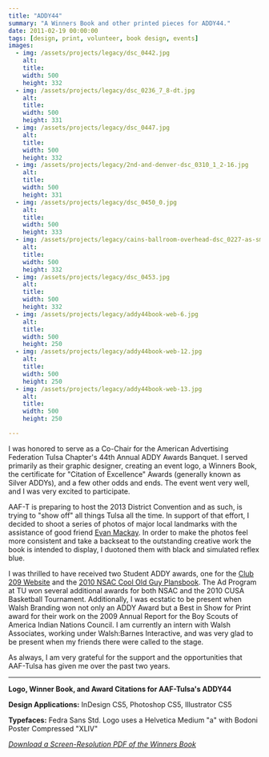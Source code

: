 ```yaml
---
title: "ADDY44"
summary: "A Winners Book and other printed pieces for ADDY44."
date: 2011-02-19 00:00:00
tags: [design, print, volunteer, book design, events]
images:
  - img: /assets/projects/legacy/dsc_0442.jpg
    alt: 
    title: 
    width: 500
    height: 332
  - img: /assets/projects/legacy/dsc_0236_7_8-dt.jpg
    alt: 
    title: 
    width: 500
    height: 331
  - img: /assets/projects/legacy/dsc_0447.jpg
    alt: 
    title: 
    width: 500
    height: 332
  - img: /assets/projects/legacy/2nd-and-denver-dsc_0310_1_2-16.jpg
    alt: 
    title: 
    width: 500
    height: 331
  - img: /assets/projects/legacy/dsc_0450_0.jpg
    alt: 
    title: 
    width: 500
    height: 333
  - img: /assets/projects/legacy/cains-ballroom-overhead-dsc_0227-as-smart-object-1.jpg
    alt: 
    title: 
    width: 500
    height: 332
  - img: /assets/projects/legacy/dsc_0453.jpg
    alt: 
    title: 
    width: 500
    height: 332
  - img: /assets/projects/legacy/addy44book-web-6.jpg
    alt: 
    title: 
    width: 500
    height: 250
  - img: /assets/projects/legacy/addy44book-web-12.jpg
    alt: 
    title: 
    width: 500
    height: 250
  - img: /assets/projects/legacy/addy44book-web-13.jpg
    alt: 
    title: 
    width: 500
    height: 250

---
```


<p>I was honored to serve as a Co-Chair for the American Advertising Federation Tulsa Chapter's 44th Annual ADDY Awards Banquet. I served primarily as their graphic designer, creating an event logo, a Winners Book, the certificate for "Citation of Excellence" Awards (generally known as Silver ADDYs), and a few other odds and ends. The event went very well, and I was very excited to participate.</p><p>AAF-T is preparing to host the 2013 District Convention and as such, is trying to "show off" all things Tulsa all the time. In support of that effort, I decided to shoot a series of photos of major local landmarks with the assistance of good friend <a href="http://bichromephoto.com/" target="_blank">Evan Mackay</a>. In order to make the photos feel more consistent and take a backseat to the outstanding creative work the book is intended to display, I duotoned them with black and simulated reflex blue.</p><p>I was thrilled to have received two Student ADDY awards, one for the <a href="/project/club-209-website-and-photography">Club 209 Website</a> and the <a href="/project/nsac-2010">2010 NSAC Cool Old Guy Plansbook</a>. The Ad Program at TU won several additional awards for both NSAC and the 2010 CUSA Basketball Tournament. Additionally, I was ecstatic to be present when Walsh Branding won not only an ADDY Award but a Best in Show for Print award for their work on the 2009 Annual Report for the Boy Scouts of America Indian Nations Council. I am currently an intern with Walsh Associates, working under Walsh:Barnes Interactive, and was very glad to be present when my friends there were called to the stage.</p><p>As always, I am very grateful for the support and the opportunities that AAF-Tulsa has given me over the past two years.</p>

---

<p><strong>Logo, Winner Book, and Award Citations for AAF-Tulsa's ADDY44</strong></p><p><strong>Design Applications:</strong> InDesign CS5, Photoshop CS5, Illustrator CS5</p><p><strong>Typefaces:</strong> Fedra Sans Std. Logo uses a Helvetica Medium "a" with Bodoni Poster Compressed "XLIV"</p><p><a title="ADDY44 Winners Book" href="/sites/default/files/addy44book-web.pdf" target="_blank"><em>Download a Screen-Resolution PDF of the Winners Book</em></a></p>
